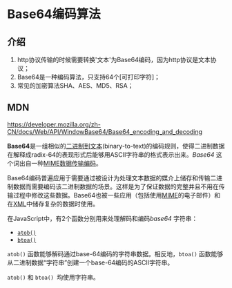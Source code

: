 # Base64编码算法

## 介绍

1. http协议传输的时候需要转换'文本'为Base64编码，因为http协议是文本协议；
2. Base64是一种编码算法，只支持64个[可打印字符]；
3. 常见的加密算法SHA、AES、MD5、RSA；





## MDN

https://developer.mozilla.org/zh-CN/docs/Web/API/WindowBase64/Base64_encoding_and_decoding

**Base64**是一组相似的[二进制到文本](https://en.wikipedia.org/wiki/Binary-to-text_encoding)(binary-to-text)的编码规则，使得二进制数据在解释成radix-64的表现形式后能够用ASCII字符串的格式表示出来。*Base64* 这个词出自一种[MIME数据传输编码](https://en.wikipedia.org/wiki/MIME#Content-Transfer-Encoding)。 

Base64编码普遍应用于需要通过被设计为处理文本数据的媒介上储存和传输二进制数据而需要编码该二进制数据的场景。这样是为了保证数据的完整并且不用在传输过程中修改这些数据。Base64也被一些应用（包括使用[MIME](https://en.wikipedia.org/wiki/MIME)的电子邮件）和在[XML](https://developer.mozilla.org/zh-CN/docs/XML)中储存复杂的数据时使用。 

在JavaScript中，有2个函数分别用来处理解码和编码*base64* 字符串：

- [`atob()`](https://developer.mozilla.org/zh-CN/docs/Web/API/WindowBase64/atob)
- [`btoa()`](https://developer.mozilla.org/zh-CN/docs/Web/API/WindowBase64/btoa)

`atob()` 函数能够解码通过base-64编码的字符串数据。相反地，`btoa()` 函数能够从二进制数据“字符串”创建一个base-64编码的ASCII字符串。

`atob()` 和 `btoa() `均使用字符串。

